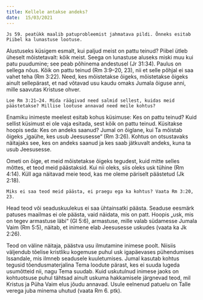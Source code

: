```yaml
---
title: Kellele antakse andeks? 
date:  15/03/2021  
---
```


`Js 59. peatükk maalib patuprobleemist jahmatava pildi. Õnneks esitab Piibel ka lunastuse lootuse.`

Alustuseks küsigem esmalt, kui paljud meist on pattu teinud? Piibel ütleb üheselt mõistetavalt: kõik meist. Seega on lunastuse aluseks miski muu kui patu puudumine; see peab põhinema andestusel (Jr 31:34). Paulus on sellega nõus. Kõik on pattu teinud (Rm 3:9–20, 23), nii et selle põhjal ei saa vahet teha (Rm 3:22). Need, kes mõistetakse õigeks, mõistetakse õigeks ainult sellepärast, et nad võtavad usu kaudu omaks Jumala õiguse anni, mille saavutas Kristuse ohver.

`Loe Rm 3:21–24. Mida räägivad need salmid sellest, kuidas meid päästetakse? Millise lootuse annavad need meile kohtus?`

Enamiku inimeste meelest esitab kohus küsimuse: Kes on pattu teinud? Kuid sellist küsimust ei ole vaja esitada, sest kõik on pattu teinud. Küsitakse hoopis seda: Kes on andeks saanud? Jumal on õiglane, kui Ta mõistab õigeks „igaühe, kes usub Jeesusesse“ (Rm 3:26). Kohtus on otsustavaks näitajaks see, kes on andeks saanud ja kes saab jätkuvalt andeks, kuna ta usub Jeesusesse.

Ometi on õige, et meid mõistetakse õigeks tegudest, kuid mitte selles mõttes, et teod meid päästaksid. Kui nii oleks, siis oleks usk tühine (Rm 4:14). Küll aga näitavad meie teod, kas me oleme päriselt päästetud (Jk 2:18).

`Miks ei saa teod meid päästa, ei praegu ega ka kohtus? Vaata Rm 3:20, 23.`

Head teod või seaduskuulekus ei saa ühtainsatki päästa. Seaduse eesmärk patuses maailmas ei ole päästa, vaid näidata, mis on patt. Hoopis „usk, mis on tegev armastuse läbi“ (Gl 5:6), armastuse, mille valab südamesse Jumala Vaim (Rm 5:5), näitab, et inimene elab Jeesusesse uskudes (vaata ka Jk 2:26).

Teod on väline näitaja, päästva usu ilmutamine inimese poolt. Niisiis väljendub tõelise kristliku kogemuse puhul usk igapäevases pühendumises Issandale, mis ilmneb seadusele kuuletumises. Jumal kasutab kohtus tegusid tõendusmaterjalina Tema loodute pärast, kes ei suuda lugeda usumõtteid nii, nagu Tema suudab. Kuid uskutulnud inimese jaoks on kohtuotsuse puhul tähtsad ainult uskuma hakkamisele järgnevad teod, mil Kristus ja Püha Vaim elus jõudu annavad. Usule eelnenud patuelu on Talle verega juba minema uhutud (vaata Rm 6. ptk).